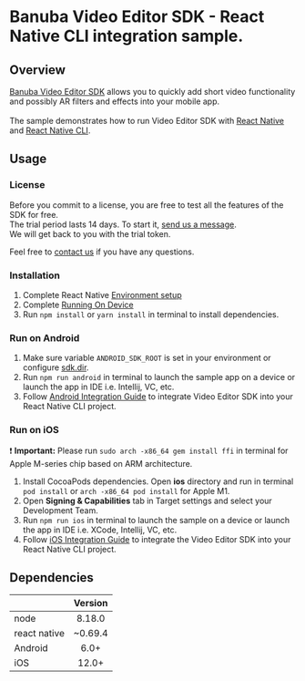 # Banuba Video Editor SDK - React Native CLI integration sample.

## Overview
[Banuba Video Editor SDK](https://www.banuba.com/video-editor-sdk) allows you to quickly add short video functionality and possibly AR filters and effects into your mobile app.
<br>  
The sample demonstrates how to run Video Editor SDK with [React Native](https://reactnative.dev/) and [React Native CLI](https://reactnative.dev/).

## Usage
### License
Before you commit to a license, you are free to test all the features of the SDK for free.  
The trial period lasts 14 days. To start it, [send us a message](https://www.banuba.com/video-editor-sdk#form).  
We will get back to you with the trial token.

Feel free to [contact us](https://www.banuba.com/faq/kb-tickets/new) if you have any questions.

### Installation
1. Complete React Native [Environment setup](https://reactnative.dev/docs/environment-setup)
2. Complete [Running On Device](https://reactnative.dev/docs/running-on-device)
3. Run ```npm install``` or ```yarn install``` in terminal to install dependencies.

### Run on Android
1. Make sure variable ```ANDROID_SDK_ROOT``` is set in your environment or configure [sdk.dir](android/local.properties#1).
2. Run ```npm run android``` in terminal to launch the sample app on a device or launch the app in IDE i.e. Intellij, VC, etc.
3. Follow [Android Integration Guide](mddocs/android_integration.md) to integrate Video Editor SDK into your React Native CLI project.

### Run on iOS
:exclamation: **Important:** Please run ```sudo arch -x86_64 gem install ffi``` in terminal for Apple M-series chip based on ARM architecture.

1. Install CocoaPods dependencies. Open **ios** directory and run in terminal ```pod install``` or ```arch -x86_64 pod install``` for Apple M1.
2. Open **Signing & Capabilities** tab in Target settings and select your Development Team.
3. Run ```npm run ios``` in terminal to launch the sample on a device or launch the app in IDE i.e. XCode, Intellij, VC, etc.
4. Follow [iOS Integration Guide](mddocs/ios_integration.md) to integrate the Video Editor SDK into your React Native CLI project.

## Dependencies
|              | Version | 
|--------------|:-------:|
| node         | 8.18.0  |
| react native | ~0.69.4 |
| Android      |  6.0+   |
| iOS          |  12.0+  |
